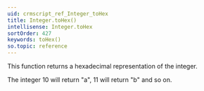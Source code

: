```yaml
---
uid: crmscript_ref_Integer_toHex
title: Integer.toHex()
intellisense: Integer.toHex
sortOrder: 427
keywords: toHex()
so.topic: reference
---
```


This function returns a hexadecimal representation of the integer.

The integer 10 will return "a", 11 will return "b" and so on.


